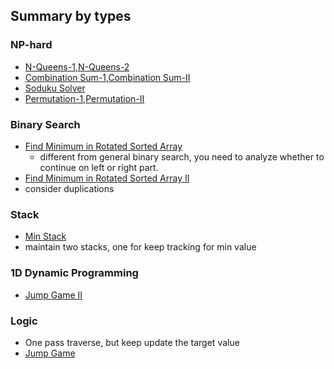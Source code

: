 ## Summary by types


### NP-hard
- [N-Queens-1](./code/N-Queens.java),[N-Queens-2](./code/N-Queens-II.java)
- [Combination Sum-1](./code/Combination-Sum.java),[Combination Sum-II](./code/Combination-Sum-II.java)
- [Soduku Solver](./code/Sudoku-Solver.java)
- [Permutation-1](./code/Permutations.java),[Permutation-II](./code/Permutations-II.java)


### Binary Search
- [Find Minimum in Rotated Sorted Array](./code/Find-Minimum-in-Rotated-Sorted-Array.java)
  * different from general binary search, you need to analyze whether to continue on left or right part.
- [Find Minimum in Rotated Sorted Array II](./code/Find-Minimum-in-Rotated-Sorted-Array-II.java)
 - consider duplications

### Stack
- [Min Stack](./code/Min-Stack.java)
 - maintain two stacks, one for keep tracking for min value
### 1D Dynamic Programming
- [Jump Game II](./code/Jump-Game-II.java)

### Logic
- One pass traverse, but keep update the target value
 - [Jump Game](./code/JumpGame.java)
